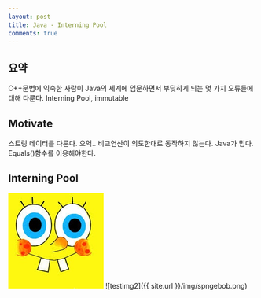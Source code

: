 ```yaml
---
layout: post
title: Java - Interning Pool
comments: true
---
```

## 요약
C++문법에 익숙한 사람이 Java의 세계에 입문하면서 부딪히게 되는 몇 가지 오류들에 대해 다룬다.
Interning Pool, immutable

## Motivate
스트링 데이터를 다룬다.
으억.. 비교연산이 의도한대로 동작하지 않는다. Java가 밉다.
Equals()함수를 이용해야한다.

## Interning Pool
![testimg1](https://github.com/hibbah/hibbah.github.io/blob/master/img/spongebob.png)
![testimg2]({{ site.url }}/img/spngebob.png)


